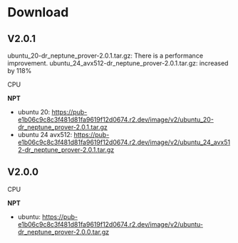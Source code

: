 # Download

## V2.0.1
ubuntu_20-dr_neptune_prover-2.0.1.tar.gz:​ There is a performance improvement.​​
ubuntu_24_avx512-dr_neptune_prover-2.0.1.tar.gz: increased by 118%​

CPU

**NPT**
- ubuntu 20: https://pub-e1b06c9c8c3f481d81fa9619f12d0674.r2.dev/image/v2/ubuntu_20-dr_neptune_prover-2.0.1.tar.gz
- ubuntu 24 avx512: https://pub-e1b06c9c8c3f481d81fa9619f12d0674.r2.dev/image/v2/ubuntu_24_avx512-dr_neptune_prover-2.0.1.tar.gz

## V2.0.0

CPU

**NPT**
- ubuntu: https://pub-e1b06c9c8c3f481d81fa9619f12d0674.r2.dev/image/v2/ubuntu-dr_neptune_prover-2.0.0.tar.gz
